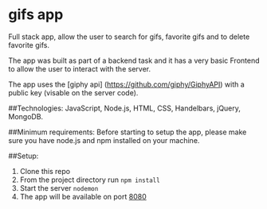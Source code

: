 # gifs app

Full stack app, allow the user to search for gifs, favorite gifs and to delete favorite gifs.

The app was built as part of a backend task and it has a very basic Frontend to allow the user to interact with the server.

The app uses the [giphy api] (https://github.com/giphy/GiphyAPI) with a public key (visable on the server code).

##Technologies: 
JavaScript, Node.js, HTML, CSS, Handelbars, jQuery, MongoDB.

##Minimum requirements:
Before starting to setup the app, please make sure you have node.js and npm installed on your machine.

##Setup:
1. Clone this repo
2. From the project directory run `npm install`
3. Start the server `nodemon`
4. The app will be available on port [8080](http://localhost:8080/)
